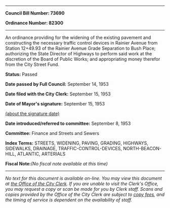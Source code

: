 

********

**Council Bill Number: 73690**
   
**Ordinance Number: 82300**
********

 An ordinance providing for the widening of the existing pavement and constructing the necessary traffic control devices in Rainier Avenue from Station 12+49.93 of the Rainier Avenue Grade Separation to Bush Place; authorizing the State Director of Highways to perform said work at the discretion of the Board of Public Works; and appropriating money therefor from the City Street Fund.

**Status:** Passed
   
**Date passed by Full Council:** September 14, 1953
   
**Date filed with the City Clerk:** September 15, 1953
   
**Date of Mayor's signature:** September 15, 1953
   
[(about the signature date)](/~public/approvaldate.htm)
   
   
   
**Date introduced/referred to committee:** September 8, 1953
   
**Committee:** Finance and Streets and Sewers
   
   
**Index Terms:** STREETS, WIDENING, PAVING, GRADING, HIGHWAYS, SIDEWALKS, DRAINAGE, TRAFFIC-CONTROL-DEVICES, NORTH-BEACON-HILL, ATLANTIC, ARTERIALS

**Fiscal Note:**_(No fiscal note available at this time)_
********

_No text for this document is available on-line. You may view this document at [the Office of the City Clerk](http://www.seattle.gov/leg/clerk/contactUs.htm). If you are unable to visit the Clerk's Office, you may request a copy or scan be made for you by Clerk staff. Scans and copies provided by the Office of the City Clerk are subject to [copy fees](http://clerk.seattle.gov/~public/clerkfees.htm), and the timing of service is dependent on the availability of staff._

